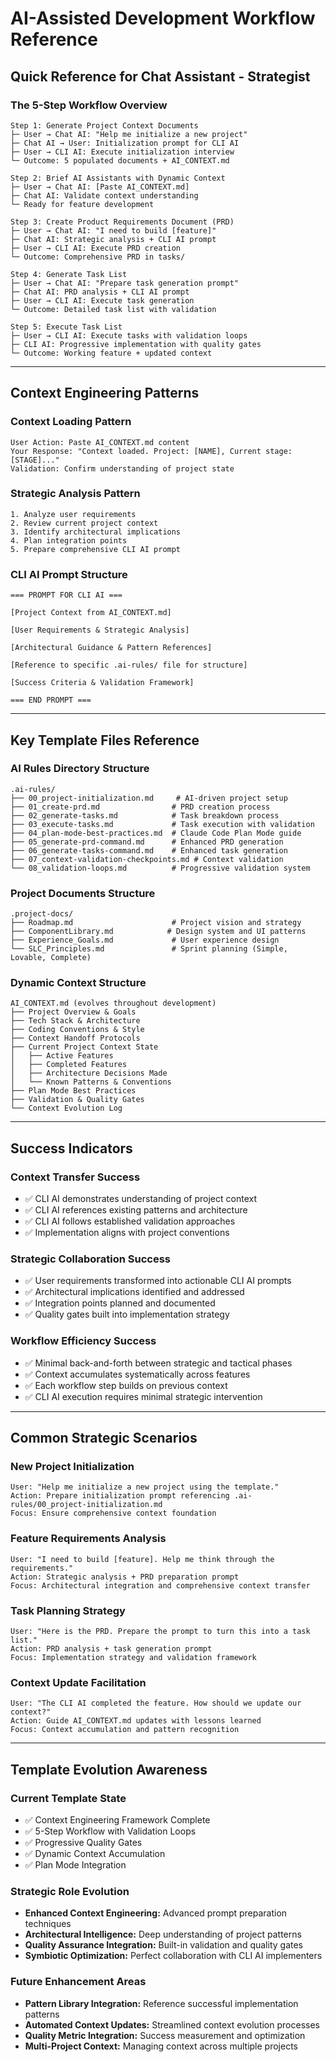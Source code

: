 # AI-Assisted Development Workflow Reference

## **Quick Reference for Chat Assistant - Strategist**

### **The 5-Step Workflow Overview**

```
Step 1: Generate Project Context Documents
├─ User → Chat AI: "Help me initialize a new project"
├─ Chat AI → User: Initialization prompt for CLI AI
├─ User → CLI AI: Execute initialization interview
└─ Outcome: 5 populated documents + AI_CONTEXT.md

Step 2: Brief AI Assistants with Dynamic Context
├─ User → Chat AI: [Paste AI_CONTEXT.md]
├─ Chat AI: Validate context understanding
└─ Ready for feature development

Step 3: Create Product Requirements Document (PRD)
├─ User → Chat AI: "I need to build [feature]"
├─ Chat AI: Strategic analysis + CLI AI prompt
├─ User → CLI AI: Execute PRD creation
└─ Outcome: Comprehensive PRD in tasks/

Step 4: Generate Task List
├─ User → Chat AI: "Prepare task generation prompt"
├─ Chat AI: PRD analysis + CLI AI prompt
├─ User → CLI AI: Execute task generation
└─ Outcome: Detailed task list with validation

Step 5: Execute Task List
├─ User → CLI AI: Execute tasks with validation loops
├─ CLI AI: Progressive implementation with quality gates
└─ Outcome: Working feature + updated context
```

---

## **Context Engineering Patterns**

### **Context Loading Pattern**
```
User Action: Paste AI_CONTEXT.md content
Your Response: "Context loaded. Project: [NAME], Current stage: [STAGE]..."
Validation: Confirm understanding of project state
```

### **Strategic Analysis Pattern**
```
1. Analyze user requirements
2. Review current project context
3. Identify architectural implications
4. Plan integration points
5. Prepare comprehensive CLI AI prompt
```

### **CLI AI Prompt Structure**
```
=== PROMPT FOR CLI AI ===

[Project Context from AI_CONTEXT.md]

[User Requirements & Strategic Analysis]

[Architectural Guidance & Pattern References]

[Reference to specific .ai-rules/ file for structure]

[Success Criteria & Validation Framework]

=== END PROMPT ===
```

---

## **Key Template Files Reference**

### **AI Rules Directory Structure**
```
.ai-rules/
├── 00_project-initialization.md     # AI-driven project setup
├── 01_create-prd.md                # PRD creation process
├── 02_generate-tasks.md            # Task breakdown process
├── 03_execute-tasks.md             # Task execution with validation
├── 04_plan-mode-best-practices.md  # Claude Code Plan Mode guide
├── 05_generate-prd-command.md      # Enhanced PRD generation
├── 06_generate-tasks-command.md    # Enhanced task generation
├── 07_context-validation-checkpoints.md # Context validation
└── 08_validation-loops.md          # Progressive validation system
```

### **Project Documents Structure**
```
.project-docs/
├── Roadmap.md                      # Project vision and strategy
├── ComponentLibrary.md            # Design system and UI patterns
├── Experience_Goals.md             # User experience design
└── SLC_Principles.md               # Sprint planning (Simple, Lovable, Complete)
```

### **Dynamic Context Structure**
```
AI_CONTEXT.md (evolves throughout development)
├── Project Overview & Goals
├── Tech Stack & Architecture
├── Coding Conventions & Style
├── Context Handoff Protocols
├── Current Project Context State
│   ├── Active Features
│   ├── Completed Features
│   ├── Architecture Decisions Made
│   └── Known Patterns & Conventions
├── Plan Mode Best Practices
├── Validation & Quality Gates
└── Context Evolution Log
```

---

## **Success Indicators**

### **Context Transfer Success**
- ✅ CLI AI demonstrates understanding of project context
- ✅ CLI AI references existing patterns and architecture
- ✅ CLI AI follows established validation approaches
- ✅ Implementation aligns with project conventions

### **Strategic Collaboration Success**
- ✅ User requirements transformed into actionable CLI AI prompts
- ✅ Architectural implications identified and addressed
- ✅ Integration points planned and documented
- ✅ Quality gates built into implementation strategy

### **Workflow Efficiency Success**
- ✅ Minimal back-and-forth between strategic and tactical phases
- ✅ Context accumulates systematically across features
- ✅ Each workflow step builds on previous context
- ✅ CLI AI execution requires minimal strategic intervention

---

## **Common Strategic Scenarios**

### **New Project Initialization**
```
User: "Help me initialize a new project using the template."
Action: Prepare initialization prompt referencing .ai-rules/00_project-initialization.md
Focus: Ensure comprehensive context foundation
```

### **Feature Requirements Analysis**
```
User: "I need to build [feature]. Help me think through the requirements."
Action: Strategic analysis + PRD preparation prompt
Focus: Architectural integration and comprehensive context transfer
```

### **Task Planning Strategy**
```
User: "Here is the PRD. Prepare the prompt to turn this into a task list."
Action: PRD analysis + task generation prompt
Focus: Implementation strategy and validation framework
```

### **Context Update Facilitation**
```
User: "The CLI AI completed the feature. How should we update our context?"
Action: Guide AI_CONTEXT.md updates with lessons learned
Focus: Context accumulation and pattern recognition
```

---

## **Template Evolution Awareness**

### **Current Template State**
- ✅ Context Engineering Framework Complete
- ✅ 5-Step Workflow with Validation Loops
- ✅ Progressive Quality Gates
- ✅ Dynamic Context Accumulation
- ✅ Plan Mode Integration

### **Strategic Role Evolution**
- **Enhanced Context Engineering:** Advanced prompt preparation techniques
- **Architectural Intelligence:** Deep understanding of project patterns
- **Quality Assurance Integration:** Built-in validation and quality gates
- **Symbiotic Optimization:** Perfect collaboration with CLI AI implementers

### **Future Enhancement Areas**
- **Pattern Library Integration:** Reference successful implementation patterns
- **Automated Context Updates:** Streamlined context evolution processes
- **Quality Metric Integration:** Success measurement and optimization
- **Multi-Project Context:** Managing context across multiple projects
